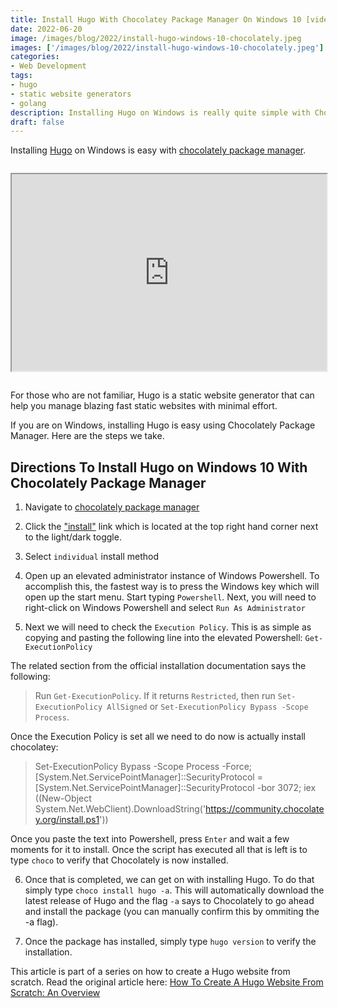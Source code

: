 ```yaml
---
title: Install Hugo With Chocolatey Package Manager On Windows 10 [video]
date: 2022-06-20
image: /images/blog/2022/install-hugo-windows-10-chocolately.jpeg
images: ['/images/blog/2022/install-hugo-windows-10-chocolately.jpeg']
categories:
- Web Development
tags:
- hugo
- static website generators
- golang
description: Installing Hugo on Windows is really quite simple with Chocolately Package Manager.   This video will explain the process of installing Hugo on Windows 10.  
draft: false
---
```




Installing [Hugo](https://gohugo.io "Hugo - The World's Fastest Website Generator") on Windows is easy with [chocolately package manager](https://community.chocolatey.org/ "Windows 10 Software Package Manager").

<iframe id="odysee-iframe" width="100%" height="315" src="https://odysee.com/$/embed/install-hugo-on-windows-10-chocolately-package-manager/1e56233689c0aa6ae056c04611e2b09ad7035178?r=HADqujT6idtBaZKLwMq9UWNb6LbwVV2z" allowfullscreen style="max-width: 100%; margin: 1em auto;"></iframe>

For those who are not familiar, Hugo is a static website generator that can help you manage blazing fast static websites with minimal effort.  

If you are on Windows, installing Hugo is easy using Chocolately Package Manager.  Here are the steps we take.

## Directions To Install Hugo on Windows 10 With Chocolately Package Manager

1. Navigate to [chocolately package manager](https://community.chocolatey.org/ "Windows 10 Software Package Manager")

2. Click the ["install"](https://chocolatey.org/install "install chocolately package manager") link which is located at the top right hand corner next to the light/dark toggle.

3.  Select `individual` install method

4. Open up an elevated administrator instance of Windows Powershell.  To accomplish this, the fastest way is to press the Windows key which will open up the start menu.  Start typing `Powershell`.  Next, you will need to right-click on Windows Powershell and select `Run As Administrator`

5.  Next we will need to check the `Execution Policy`.  This is as simple as copying and pasting the following line into the elevated Powershell: `Get-ExecutionPolicy`

The related section from the official installation documentation says the following:

>Run `Get-ExecutionPolicy`. If it returns `Restricted`, then run `Set-ExecutionPolicy AllSigned` or `Set-ExecutionPolicy Bypass -Scope Process`.

Once the Execution Policy is set all we need to do now is actually install chocolatey:

> Set-ExecutionPolicy Bypass -Scope Process -Force; [System.Net.ServicePointManager]::SecurityProtocol = [System.Net.ServicePointManager]::SecurityProtocol -bor 3072; iex ((New-Object System.Net.WebClient).DownloadString('https://community.chocolatey.org/install.ps1'))


Once you paste the text into Powershell, press `Enter` and wait a few moments for it to install.  Once the script has executed all that is left is to type `choco` to verify that Chocolately is now installed. 

6.  Once that is completed, we can get on with installing Hugo.  To  do that simply type `choco install hugo -a`.  This will automatically download the latest release of Hugo and the flag `-a` says to Chocolately to go ahead and install the package (you can manually confirm this by ommiting the -a flag).

7.  Once the package has installed, simply type `hugo version` to verify the installation.


This article is part of a series on how to create a Hugo website from scratch.  Read the original article here: [How To Create A Hugo Website From Scratch: An Overview](/blog/hugo-website-tutorial-how-to-create-a-hugo-website-from-scratch/ "How To Create A Hugo Website From Scratch")

